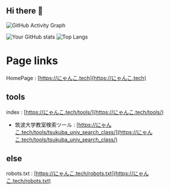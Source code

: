 ## Hi there 👋

<!--
**ak-2302/ak-2302** is a ✨ _special_ ✨ repository because its `README.md` (this file) appears on your GitHub profile.

Here are some ideas to get you started:

- 🔭 I’m currently working on ...
- 🌱 I’m currently learning ...
- 👯 I’m looking to collaborate on ...
- 🤔 I’m looking for help with ...
- 💬 Ask me about ...
- 📫 How to reach me: ...
- 😄 Pronouns: ...
- ⚡ Fun fact: ...
-->
![GitHub Activity Graph](https://github-readme-activity-graph.vercel.app/graph?username=ak-2302&theme=tokyo-night)

![Your GitHub stats](https://github-readme-stats.vercel.app/api?username=ak-2302&show_icons=true&theme=tokyonight) ![Top Langs](https://github-readme-stats.vercel.app/api/top-langs/?username=ak-2302&layout=compact)


# Page links
HomePage : [https://にゃんこ.tech](https://にゃんこ.tech)
## tools
index : [https://にゃんこ.tech/tools/](https://にゃんこ.tech/tools/)
* 筑波大学教室検索ツール : [https://にゃんこ.tech/tools/tsukuba_univ_search_class/](https://にゃんこ.tech/tools/tsukuba_univ_search_class/)


## else
robots.txt : [https://にゃんこ.tech/robots.txt](https://にゃんこ.tech/robots.txt)